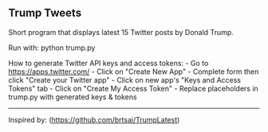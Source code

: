 ## Trump Tweets
Short program that displays latest 15 Twitter posts by Donald Trump.

Run with:      python trump.py

How to generate Twitter API keys and access tokens:
	- Go to https://apps.twitter.com/
	- Click on "Create New App"
	- Complete form then click "Create your Twitter app"
	- Click on new app's "Keys and Access Tokens" tab
	- Click on "Create My Access Token" 
	- Replace placeholders in trump.py with generated keys & tokens 

---
Inspired by: (https://github.com/brtsai/TrumpLatest)